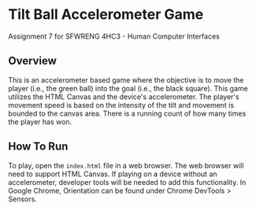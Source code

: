 # Tilt Ball Accelerometer Game

Assignment 7 for SFWRENG 4HC3 - Human Computer Interfaces

## Overview

This is an accelerometer based game where the objective is to move the player (i.e., the green ball) into the goal (i.e., the black square). This game utilizes the HTML Canvas and the device's accelerometer. The player's movement speed is based on the intensity of the tilt and movement is bounded to the canvas area. There is a running count of how many times the player has won.

## How To Run

To play, open the `index.html` file in a web browser. The web browser will need to support HTML Canvas. If playing on a device without an accelerometer, developer tools will be needed to add this functionality. In Google Chrome, Orientation can be found under Chrome DevTools > Sensors.
